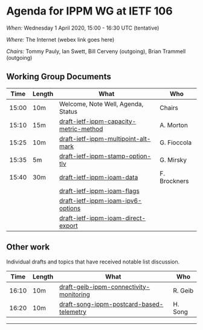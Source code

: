 # Agenda for IPPM WG at IETF 106

*When:*   Wednesday 1 April 2020, 15:00 - 16:30 UTC (tentative)

*Where:*  The Internet (webex link goes here)

*Chairs:* Tommy Pauly, Ian Swett, Bill Cerveny (outgoing), Brian Trammell (outgoing)

## Working Group Documents

| Time    | Length | What                                        | Who          |
|---------|--------|---------------------------------------------|--------------|
| 15:00   | 10m    | Welcome, Note Well, Agenda, Status          | Chairs       |
| 15:10   | 15m    | [draft-ietf-ippm-capacity-metric-method][1] | A. Morton    |
| 15:25   | 10m    | [draft-ietf-ippm-multipoint-alt-mark][13]   | G. Fioccola  |
| 15:35   | 5m     | [draft-ietf-ippm-stamp-option-tlv][8]       | G. Mirsky    |
| 15:40   | 30m    | [draft-ietf-ippm-ioam-data][4]              | F. Brockners |
|         |        | [draft-ietf-ippm-ioam-flags][5]             |              |
|         |        | [draft-ietf-ippm-ioam-ipv6-options][6]      |              |
|         |        | [draft-ietf-ippm-ioam-direct-export][7]     |              |

## Other work

Individual drafts and topics that have received notable list discussion.

| Time    | Length | What                                           | Who           |
|---------|--------|------------------------------------------------|---------------|
| 16:10   | 10m    | [draft-geib-ippm-connectivity-monitoring][8]   | R. Geib       |
| 16:20   | 10m    | [draft-song-ippm-postcard-based-telemetry][12] | H. Song       |

- - -

[1]: https://tools.ietf.org/html/draft-ietf-ippm-capacity-metric-method
[4]: https://tools.ietf.org/html/draft-ietf-ippm-ioam-data
[5]: https://tools.ietf.org/html/draft-ietf-ippm-ioam-flags
[6]: https://tools.ietf.org/html/draft-ietf-ippm-ioam-ipv6-options
[7]: https://tools.ietf.org/html/draft-ietf-ippm-ioam-direct-export
[8]: https://tools.ietf.org/html/draft-geib-ippm-connectivity-monitoring
[12]: https://tools.ietf.org/html/draft-song-postcard-based-telemetry
[13]: https://tools.ietf.org/html/draft-ietf-ippm-multipoint-alt-mark
